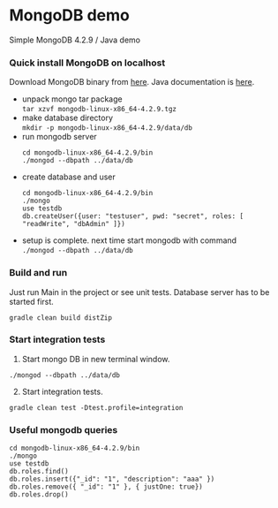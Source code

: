 # MongoDB demo
Simple MongoDB 4.2.9 / Java demo 

### Quick install MongoDB on localhost
Download MongoDB binary from [here](https://www.mongodb.com/download-center#community). 
Java documentation is [here](http://mongodb.github.io/mongo-java-driver/4.0/driver/).
- unpack mongo tar package  
  ```tar xzvf mongodb-linux-x86_64-4.2.9.tgz```
- make database directory  
  ```mkdir -p mongodb-linux-x86_64-4.2.9/data/db```  
- run mongodb server  
  ```
  cd mongodb-linux-x86_64-4.2.9/bin
  ./mongod --dbpath ../data/db
  ```
- create database and user  
  ```
  cd mongodb-linux-x86_64-4.2.9/bin
  ./mongo
  use testdb
  db.createUser({user: "testuser", pwd: "secret", roles: [ "readWrite", "dbAdmin" ]}) 
  ```
- setup is complete. next time start mongodb with command  
  ```./mongod --dbpath ../data/db```  

### Build and run
Just run Main in the project or see unit tests. Database server has to be started first.
```
gradle clean build distZip
```  

### Start integration tests
1. Start mongo DB in new terminal window.
```
./mongod --dbpath ../data/db
```
2. Start integration tests.
```
gradle clean test -Dtest.profile=integration
```

### Useful mongodb queries
```
cd mongodb-linux-x86_64-4.2.9/bin
./mongo
use testdb
db.roles.find()
db.roles.insert({"_id": "1", "description": "aaa" })
db.roles.remove({ "_id": "1" }, { justOne: true})
db.roles.drop()
```
